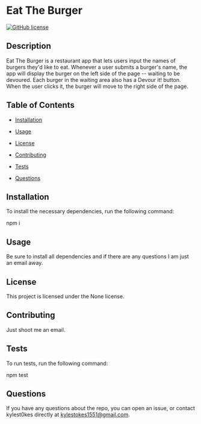 
# Eat The Burger
[![GitHub license](https://img.shields.io/badge/license-None-important.svg)](https://github.com/kylest0kes/eat_the_burger)

## Description

Eat The Burger is a restaurant app that lets users input the names of burgers they'd like to eat. Whenever a user submits a burger's name, the app will display the burger on the left side of the page -- waiting to be devoured. Each burger in the waiting area also has a Devour it! button. When the user clicks it, the burger will move to the right side of the page.

## Table of Contents

* [Installation](#installation)

* [Usage](#usage)

* [License](#license)

* [Contributing](#contributing)

* [Tests](#tests)

* [Questions](#questions)

## Installation

To install the necessary dependencies, run the following command:

npm i

## Usage

Be sure to install all dependencies and if there are any questions I am just an email away.

## License

This project is licensed under the None license.

## Contributing

Just shoot me an email.

## Tests

To run tests, run the following command:

npm test

## Questions

If you have any questions about the repo, you can open an issue, or contact kylest0kes directly at kylestokes1551@gmail.com.
